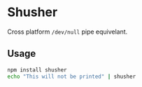 # Shusher

Cross platform `/dev/null` pipe equivelant.

## Usage
```bash
npm install shusher
echo "This will not be printed" | shusher
```
